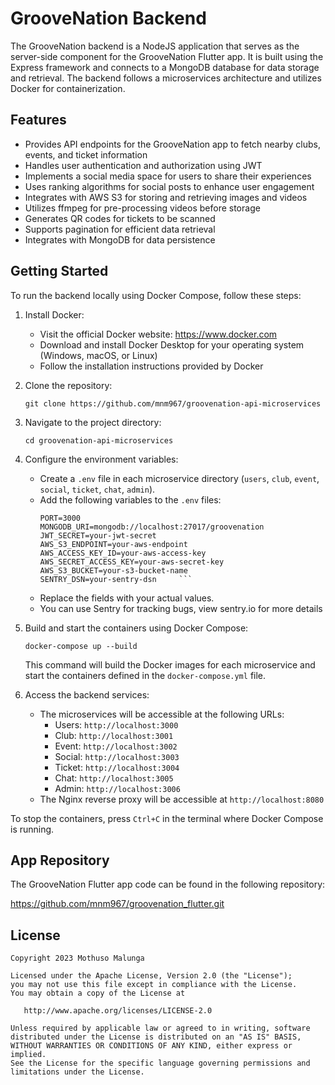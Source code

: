 # GrooveNation Backend

The GrooveNation backend is a NodeJS application that serves as the server-side component for the GrooveNation Flutter app. It is built using the Express framework and connects to a MongoDB database for data storage and retrieval. The backend follows a microservices architecture and utilizes Docker for containerization.

## Features

- Provides API endpoints for the GrooveNation app to fetch nearby clubs, events, and ticket information
- Handles user authentication and authorization using JWT
- Implements a social media space for users to share their experiences
- Uses ranking algorithms for social posts to enhance user engagement
- Integrates with AWS S3 for storing and retrieving images and videos
- Utilizes ffmpeg for pre-processing videos before storage
- Generates QR codes for tickets to be scanned
- Supports pagination for efficient data retrieval
- Integrates with MongoDB for data persistence

## Getting Started

To run the backend locally using Docker Compose, follow these steps:

1. Install Docker:
   - Visit the official Docker website: https://www.docker.com
   - Download and install Docker Desktop for your operating system (Windows, macOS, or Linux)
   - Follow the installation instructions provided by Docker

2. Clone the repository:
   ```
   git clone https://github.com/mnm967/groovenation-api-microservices
   ```

3. Navigate to the project directory:
   ```
   cd groovenation-api-microservices
   ```

4. Configure the environment variables:
   - Create a `.env` file in each microservice directory (`users`, `club`, `event`, `social`, `ticket`, `chat`, `admin`).
   - Add the following variables to the `.env` files:
     ```
     PORT=3000
     MONGODB_URI=mongodb://localhost:27017/groovenation
     JWT_SECRET=your-jwt-secret
     AWS_S3_ENDPOINT=your-aws-endpoint
     AWS_ACCESS_KEY_ID=your-aws-access-key
     AWS_SECRET_ACCESS_KEY=your-aws-secret-key
     AWS_S3_BUCKET=your-s3-bucket-name
     SENTRY_DSN=your-sentry-dsn     ```
   - Replace the fields with your actual values.
   - You can use Sentry for tracking bugs, view sentry.io for more details

5. Build and start the containers using Docker Compose:
   ```
   docker-compose up --build
   ```

   This command will build the Docker images for each microservice and start the containers defined in the `docker-compose.yml` file.

6. Access the backend services:
   - The microservices will be accessible at the following URLs:
     - Users: `http://localhost:3000`
     - Club: `http://localhost:3001`
     - Event: `http://localhost:3002`
     - Social: `http://localhost:3003`
     - Ticket: `http://localhost:3004`
     - Chat: `http://localhost:3005`
     - Admin: `http://localhost:3006`
   - The Nginx reverse proxy will be accessible at `http://localhost:8080`

To stop the containers, press `Ctrl+C` in the terminal where Docker Compose is running.

## App Repository

The GrooveNation Flutter app code can be found in the following repository:

https://github.com/mnm967/groovenation_flutter.git

## License

```
Copyright 2023 Mothuso Malunga

Licensed under the Apache License, Version 2.0 (the "License");
you may not use this file except in compliance with the License.
You may obtain a copy of the License at

   http://www.apache.org/licenses/LICENSE-2.0

Unless required by applicable law or agreed to in writing, software
distributed under the License is distributed on an "AS IS" BASIS,
WITHOUT WARRANTIES OR CONDITIONS OF ANY KIND, either express or implied.
See the License for the specific language governing permissions and
limitations under the License.
```